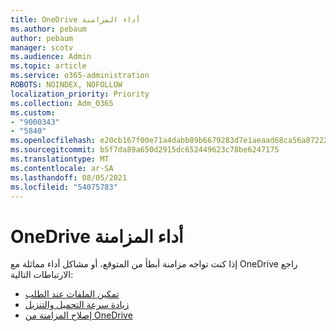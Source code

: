 ```yaml
---
title: OneDrive أداء المزامنة
ms.author: pebaum
author: pebaum
manager: scotv
ms.audience: Admin
ms.topic: article
ms.service: o365-administration
ROBOTS: NOINDEX, NOFOLLOW
localization_priority: Priority
ms.collection: Adm_O365
ms.custom:
- "9000343"
- "5840"
ms.openlocfilehash: e20cb167f00e71a4dabb89b6679283d7e1aeaad68ca56a87222fb3d61f7dc6f5
ms.sourcegitcommit: b5f7da89a650d2915dc652449623c78be6247175
ms.translationtype: MT
ms.contentlocale: ar-SA
ms.lasthandoff: 08/05/2021
ms.locfileid: "54075783"
---
```

# <a name="onedrive-sync-performance"></a>OneDrive أداء المزامنة

إذا كنت تواجه مزامنة أبطأ من المتوقع، أو مشاكل أداء مماثلة مع OneDrive راجع الارتباطات التالية:

- [تمكين الملفات عند الطلب](https://support.office.com/article/0e6860d3-d9f3-4971-b321-7092438fb38e)
- [زيادة سرعة التحميل والتنزيل](https://support.microsoft.com/office/8eeadfb8-501f-406d-997b-98ab6ff67f43?ui=en-us&rs=en-us&ad=us)
- [إصلاح المزامنة من OneDrive](https://support.office.com/article/0899b115-05f7-45ec-95b2-e4cc8c4670b2)
